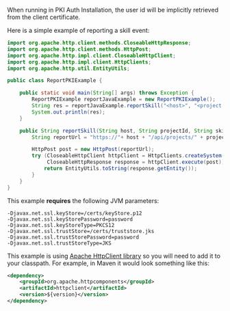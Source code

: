 When running in PKI Auth Installation, the user id will be implicitly retrieved from the client certificate.

Here is a simple example of reporting a skill event:

```java
import org.apache.http.client.methods.CloseableHttpResponse;
import org.apache.http.client.methods.HttpPost;
import org.apache.http.impl.client.CloseableHttpClient;
import org.apache.http.impl.client.HttpClients;
import org.apache.http.util.EntityUtils;

public class ReportPKIExample {

    public static void main(String[] args) throws Exception {
        ReportPKIExample reportJavaExample = new ReportPKIExample();
        String res = reportJavaExample.reportSkill("<host>", "<project id>", "<skill id>");
        System.out.println(res);
    }

    public String reportSkill(String host, String projectId, String skillId) throws Exception {
        String reportUrl = "https://"+ host + "/api/projects/" + projectId + "/skills/" + skillId;

        HttpPost post = new HttpPost(reportUrl);
        try (CloseableHttpClient httpClient = HttpClients.createSystem();
             CloseableHttpResponse response = httpClient.execute(post)) {
            return EntityUtils.toString(response.getEntity());
        }
    }
}
```

This example **requires** the following JVM parameters:

```properties
-Djavax.net.ssl.keyStore=/certs/keyStore.p12
-Djavax.net.ssl.keyStorePassword=password
-Djavax.net.ssl.keyStoreType=PKCS12
-Djavax.net.ssl.trustStore=/certs/truststore.jks
-Djavax.net.ssl.trustStorePassword=password
-Djavax.net.ssl.trustStoreType=JKS
```

This example is using [Apache HttpClient library](https://hc.apache.org/httpcomponents-client-5.0.x/index.html) so you will need to add it to your classpath. 
For example, in Maven it would look something like this:

```xml
<dependency>
    <groupId>org.apache.httpcomponents</groupId>
    <artifactId>httpclient</artifactId>
    <version>${version}</version>
</dependency>
```

